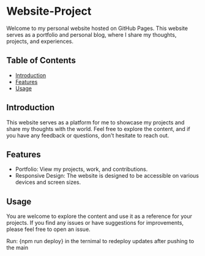 # Website-Project
Welcome to my personal website hosted on GitHub Pages. This website serves as a portfolio and personal blog, where I share my thoughts, projects, and experiences.

## Table of Contents
- [Introduction](#introduction)
- [Features](#features)
- [Usage](#usage)


## Introduction
This website serves as a platform for me to showcase my projects and share my thoughts with the world. Feel free to explore the content, and if you have any feedback or questions, don't hesitate to reach out.

## Features
- Portfolio: View my projects, work, and contributions.
- Responsive Design: The website is designed to be accessible on various devices and screen sizes.

## Usage
You are welcome to explore the content and use it as a reference for your projects. If you find any issues or have suggestions for improvements, please feel free to open an issue.


Run: {npm run deploy} in the ternimal to redeploy updates after pushing to the main